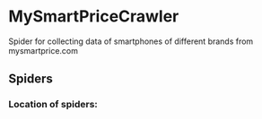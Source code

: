 # MySmartPriceCrawler
Spider for collecting data of smartphones of different brands from mysmartprice.com

## Spiders

### Location of spiders:

